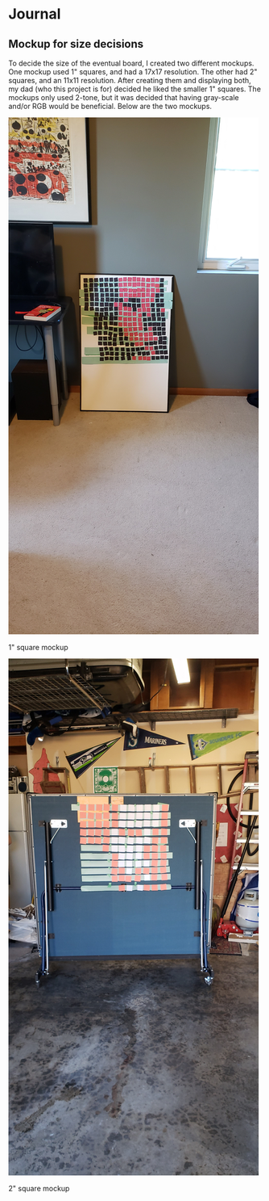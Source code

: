 # Journal

## Mockup for size decisions
To decide the size of the eventual board, I created two different mockups. One mockup used 1" squares, and had a 17x17 resolution. The other had 2" squares, and an 11x11 resolution. After creating them and displaying both, my dad (who this project is for) decided he liked the smaller 1" squares. The mockups only used 2-tone, but it was decided that having gray-scale and/or RGB would be beneficial. Below are the two mockups.

![1" square mockup](https://github.com/weibes/LED-ART/blob/master/mockup_small.jpg)

1" square mockup

![2" square mockup](https://github.com/weibes/LED-ART/blob/master/mockup_large.jpg)

2" square mockup
